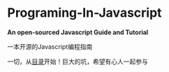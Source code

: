 Programing-In-Javascript
========================
**An open-sourced Javascript Guide and Tutorial**

一本开源的Javascript编程指南

一切，从[目录](index.md)开始！巨大的坑，希望有心人一起参与
